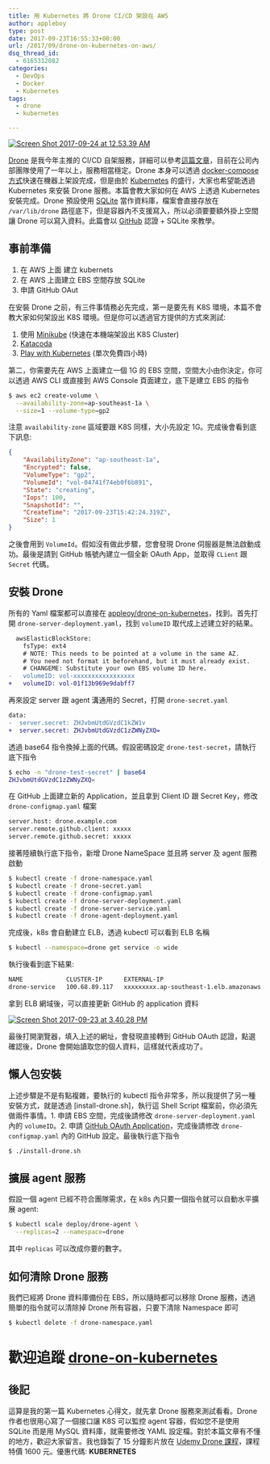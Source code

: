 ```yaml
---
title: 用 Kubernetes 將 Drone CI/CD 架設在 AWS
author: appleboy
type: post
date: 2017-09-23T16:55:33+00:00
url: /2017/09/drone-on-kubernetes-on-aws/
dsq_thread_id:
  - 6165312082
categories:
  - DevOps
  - Docker
  - Kubernetes
tags:
  - drone
  - kubernetes

---
```

[<img src="https://i0.wp.com/farm5.staticflickr.com/4497/37237823752_68a508e4bb_z.jpg?w=840&#038;ssl=1" alt="Screen Shot 2017-09-24 at 12.53.39 AM" data-recalc-dims="1" />][1]

[Drone][2] 是我今年主推的 CI/CD 自架服務，詳細可以參考[這篇文章][3]，目前在公司內部團隊使用了一年以上，服務相當穩定。Drone 本身可以透過 [docker-compose 方式][4]快速在機器上架設完成，但是由於 [Kubernetes][5] 的盛行，大家也希望能透過 Kubernetes 來安裝 Drone 服務。本篇會教大家如何在 AWS 上透過 Kubernetes 安裝完成。Drone 預設使用 [SQLite][6] 當作資料庫，檔案會直接存放在 `/var/lib/drone` 路徑底下，但是容器內不支援寫入，所以必須要要額外掛上空間讓 Drone 可以寫入資料。此篇會以 [GitHub][7] 認證 + SQLite 來教學。

<!--more-->

## 事前準備

  1. 在 AWS 上面 建立 kubernets
  2. 在 AWS 上面建立 EBS 空間存放 SQLite
  3. 申請 GitHub OAut

在安裝 Drone 之前，有三件事情務必先完成，第一是要先有 K8S 環境，本篇不會教大家如何架設出 K8S 環境。但是你可以透過官方提供的方式來測試:

  1. 使用 [Minikube][8] (快速在本機端架設出 K8S Cluster)
  2. [Katacoda][9]
  3. [Play with Kubernetes][10] (單次免費四小時)

第二，你需要先在 AWS 上面建立一個 1G 的 EBS 空間，空間大小由你決定，你可以透過 AWS CLI 或直接到 AWS Console 頁面建立，底下是建立 EBS 的指令

```bash
$ aws ec2 create-volume \
  --availability-zone=ap-southeast-1a \
  --size=1 --volume-type=gp2
```

注意 `availability-zone` 區域要跟 K8S 同樣，大小先設定 1G。完成後會看到底下訊息:

```json
{
    "AvailabilityZone": "ap-southeast-1a",
    "Encrypted": false,
    "VolumeType": "gp2",
    "VolumeId": "vol-04741f74eb0f6b891",
    "State": "creating",
    "Iops": 100,
    "SnapshotId": "",
    "CreateTime": "2017-09-23T15:42:24.319Z",
    "Size": 1
}
```

之後會用到 `VolumeId`。假如沒有做此步驟，您會發現 Drone 伺服器是無法啟動成功。最後是請到 GitHub 帳號內建立一個全新 OAuth App，並取得 `CLient` 跟 `Secret` 代碼。

## 安裝 Drone

所有的 Yaml 檔案都可以直接在 [appleoy/drone-on-kubernetes][11]，找到。首先打開 `drone-server-deployment.yaml`，找到 `volumeID` 取代成上述建立好的結果。

```diff
  awsElasticBlockStore:
    fsType: ext4
    # NOTE: This needs to be pointed at a volume in the same AZ.
    # You need not format it beforehand, but it must already exist.
    # CHANGEME: Substitute your own EBS volume ID here.
-   volumeID: vol-xxxxxxxxxxxxxxxxx
+   volumeID: vol-01f13b969e9dabff7
```

再來設定 server 跟 agent 溝通用的 Secret，打開 `drone-secret.yaml`

```diff
data:
-  server.secret: ZHJvbmUtdGVzdC1kZW1v
+  server.secret: ZHJvbmUtdGVzdC1zZWNyZXQ=
```

透過 base64 指令換掉上面的代碼。假設密碼設定 `drone-test-secret`，請執行底下指令

```bash
$ echo -n "drone-test-secret" | base64
ZHJvbmUtdGVzdC1zZWNyZXQ=
```

在 GitHub 上面建立新的 Application，並且拿到 Client ID 跟 Secret Key，修改 `drone-configmap.yaml` 檔案

```bash
server.host: drone.example.com
server.remote.github.client: xxxxx
server.remote.github.secret: xxxxx
```

接著陸續執行底下指令，新增 Drone NameSpace 並且將 server 及 agent 服務啟動

```bash
$ kubectl create -f drone-namespace.yaml
$ kubectl create -f drone-secret.yaml
$ kubectl create -f drone-configmap.yaml
$ kubectl create -f drone-server-deployment.yaml
$ kubectl create -f drone-server-service.yaml
$ kubectl create -f drone-agent-deployment.yaml
```

完成後，k8s 會自動建立 ELB，透過 kubectl 可以看到 ELB 名稱

```bash
$ kubectl --namespace=drone get service -o wide
```

執行後看到底下結果:

```bash
NAME            CLUSTER-IP      EXTERNAL-IP
drone-service   100.68.89.117   xxxxxxxxx.ap-southeast-1.elb.amazonaws.com
```

拿到 ELB 網域後，可以直接更新 GitHub 的 application 資料

[<img src="https://i0.wp.com/farm5.staticflickr.com/4496/37219005806_947da585f0_z.jpg?w=840&#038;ssl=1" alt="Screen Shot 2017-09-23 at 3.40.28 PM" data-recalc-dims="1" />][12]

最後打開瀏覽器，填入上述的網址，會發現直接轉到 GitHub OAuth 認證，點選確認後，Drone 會開始讀取您的個人資料，這樣就代表成功了。

## 懶人包安裝

上述步驟是不是有點複雜，要執行的 kubectl 指令非常多，所以我提供了另一種安裝方式，就是透過 [install-drone.sh]，執行這 Shell Script 檔案前，你必須先做兩件事情。1. 申請 EBS 空間，完成後請修改 `drone-server-deployment.yaml` 內的 `volumeID`。2. 申請 [GitHub OAuth Application][13]，完成後請修改 `drone-configmap.yaml` 內的 GitHub 設定。最後執行底下指令

```bash
$ ./install-drone.sh
```

## 擴展 agent 服務

假設一個 agent 已經不符合團隊需求，在 k8s 內只要一個指令就可以自動水平擴展 agent:

```bash
$ kubectl scale deploy/drone-agent \
  --replicas=2 --namespace=drone
```

其中 `replicas` 可以改成你要的數字。

## 如何清除 Drone 服務

我們已經將 Drone 資料庫備份在 EBS，所以隨時都可以移除 Drone 服務，透過簡單的指令就可以清除掉 Drone 所有容器，只要下清除 Namespace 即可

```bash
$ kubectl delete -f drone-namespace.yaml
```

# 歡迎追蹤 [drone-on-kubernetes][11]

## 後記

這算是我的第一篇 Kubernetes 心得文，就先拿 Drone 服務來測試看看。Drone 作者也很用心寫了一個接口讓 K8S 可以監控 agent 容器，假如您不是使用 SQLite 而是用 MySQL 資料庫，就需要修改 YAML 設定檔。對於本篇文章有不懂的地方，歡迎大家留言。我也錄製了 15 分鐘影片放在 [Udemy Drone 課程][14]，課程特價 1600 元。優惠代碼: **KUBERNETES**

 [1]: https://www.flickr.com/photos/appleboy/37237823752/in/dateposted-public/ "Screen Shot 2017-09-24 at 12.53.39 AM"
 [2]: https://github.com/drone/drone
 [3]: https://blog.wu-boy.com/2017/09/why-i-choose-drone-as-ci-cd-tool/
 [4]: https://github.com/go-training/drone-tutorial
 [5]: https://kubernetes.io/
 [6]: https://www.sqlite.org/
 [7]: https://github.com
 [8]: https://kubernetes.io/docs/getting-started-guides/minikube
 [9]: https://www.katacoda.com/courses/kubernetes/playground
 [10]: http://labs.play-with-k8s.com/
 [11]: https://github.com/appleboy/drone-on-kubernetes
 [12]: https://www.flickr.com/photos/appleboy/37219005806/in/dateposted-public/ "Screen Shot 2017-09-23 at 3.40.28 PM"
 [13]: https://developer.github.com/apps/building-integrations/setting-up-and-registering-oauth-apps/
 [14]: https://www.udemy.com/devops-oneday/?couponCode=KUBERNETES